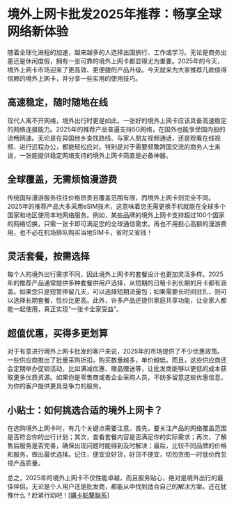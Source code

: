 # 境外上网卡批发2025年推荐：畅享全球网络新体验

随着全球化进程的加速，越来越多的人选择出国旅行、工作或学习。无论是商务出差还是休闲度假，拥有一张可靠的境外上网卡都显得尤为重要。2025年的今天，境外上网卡市场迎来了更高效、更便捷的产品升级。今天就来为大家推荐几款值得信赖的境外上网卡，并分享一些实用的使用技巧。

## 高速稳定，随时随地在线

现代人离不开网络，境外出行时更是如此。一张好的境外上网卡应该具备高速稳定的网络连接能力。2025年的推荐产品普遍支持5G网络，在国外也能享受国内般的流畅网速。无论是在异国他乡查找路线、与家人朋友视频通话，还是观看在线视频、进行远程办公，都能轻松应对。特别是对于需要频繁跨国交流的商务人士来说，一张能提供稳定网络支持的境外上网卡简直是必备神器。

## 全球覆盖，无需烦恼漫游费

传统国际漫游服务往往价格昂贵且覆盖范围有限，而境外上网卡则完全不同。2025年的推荐产品大多采用eSIM技术，这意味着您无需更换手机就能在全球多个国家和地区使用本地网络服务。例如，某些品牌的境外上网卡支持超过100个国家的网络切换，只需一张卡即可满足您的全球通信需求。再也不用担心高额的漫游费用，也不必在机场排队购买当地SIM卡，省时又省钱！

## 灵活套餐，按需选择

每个人的境外出行需求不同，因此境外上网卡的套餐设计也更加灵活多样。2025年的推荐产品通常提供多种套餐供用户选择，从短期的日租卡到长期的月卡都有涵盖。如果您只是短暂停留几天，可以选择短期流量包；如果需要长时间驻扎，则可以选择长期套餐，性价比更高。此外，许多产品还提供家庭共享功能，让全家人都能一起使用，真正实现“一张卡全家受益”。

## 超值优惠，买得多更划算

对于有意进行境外上网卡批发的客户来说，2025年的市场提供了不少优惠政策。一些供应商推出了批量采购折扣，购买数量越多，单价越低。而且，这些供应商还会定期举办促销活动，比如满减优惠、赠品赠送等，让批发商能够以更低的成本获取更多优质资源。如果你是零售商或者企业采购人员，不妨多留意这些优惠信息，为你的客户提供更具竞争力的服务。

## 小贴士：如何挑选合适的境外上网卡？

在选购境外上网卡时，有几个关键点需要注意。首先，要关注产品的网络覆盖范围是否符合你的出行计划；其次，查看套餐内容是否满足你的实际需求；再次，了解售后服务是否完善，确保出现问题时能得到及时解决；最后，比较不同品牌的价格和服务，做出最优选择。记住，便宜没好货，好货不便宜，切勿贪图一时低价而忽视产品质量。

总之，2025年的境外上网卡不仅性能卓越，而且服务贴心，绝对是境外出行的最佳伴侣。无论是个人用户还是批发商，都能从中找到适合自己的解决方案。还在犹豫什么？赶紧行动吧！[[購卡點擊聯系](https://t.me/s/esim1088)]